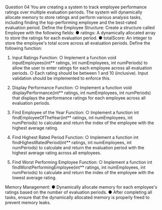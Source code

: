 Question 04
You are creating a system to track employee performance ratings over multiple evaluation periods.
The system will dynamically allocate memory to store ratings and perform various analysis tasks,
including finding the top-performing employee and the best-rated evaluation period.
Define the Employee Structure:
Create a structure called Employee with the following fields:
● ratings: A dynamically allocated array to store the ratings for each evaluation period.
● totalScore: An integer to store the employee's total score across all evaluation periods.
Define the following function:
1. Input Ratings Function:
○ Implement a function void inputEmployees(int** ratings, int numEmployees, int
numPeriods) to allow the user to enter ratings for each employee across all
evaluation periods.
○ Each rating should be between 1 and 10 (inclusive). Input validation should be
implemented to enforce this.
2. Display Performance Function:
○ Implement a function void displayPerformance(int** ratings, int numEmployees,
int numPeriods) that displays the performance ratings for each employee across all
evaluation periods.

3. Find Employee of the Year Function:
○ Implement a function int findEmployeeOfTheYear(int** ratings, int
numEmployees, int numPeriods) to calculate and return the index of the employee
with the highest average rating.
4. Find Highest Rated Period Function:
○ Implement a function int findHighestRatedPeriod(int** ratings, int
numEmployees, int numPeriods) to calculate and return the evaluation period with
the highest average rating across all employees.

5. Find Worst Performing Employee Function:
○ Implement a function int findWorstPerformingEmployee(int** ratings, int
numEmployees, int numPeriods) to calculate and return the index of the employee
with the lowest average rating.

Memory Management:
● Dynamically allocate memory for each employee's ratings based on the number of
evaluation periods.
● After completing all tasks, ensure that the dynamically allocated memory is properly freed to
prevent memory leaks.
